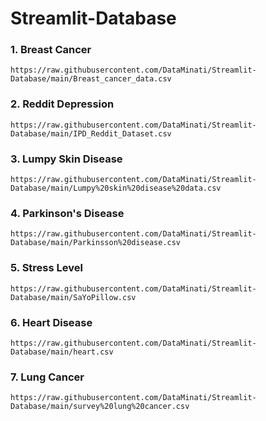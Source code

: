 # Streamlit-Database


### 1. Breast Cancer
```
https://raw.githubusercontent.com/DataMinati/Streamlit-Database/main/Breast_cancer_data.csv
``` 

### 2. Reddit Depression 
```
https://raw.githubusercontent.com/DataMinati/Streamlit-Database/main/IPD_Reddit_Dataset.csv
```

### 3. Lumpy Skin Disease 
```
https://raw.githubusercontent.com/DataMinati/Streamlit-Database/main/Lumpy%20skin%20disease%20data.csv
```

### 4. Parkinson's Disease 
```
https://raw.githubusercontent.com/DataMinati/Streamlit-Database/main/Parkinsson%20disease.csv
```

### 5. Stress Level
```
https://raw.githubusercontent.com/DataMinati/Streamlit-Database/main/SaYoPillow.csv
```

### 6. Heart Disease
```
https://raw.githubusercontent.com/DataMinati/Streamlit-Database/main/heart.csv
```

### 7. Lung Cancer
```
https://raw.githubusercontent.com/DataMinati/Streamlit-Database/main/survey%20lung%20cancer.csv
```
